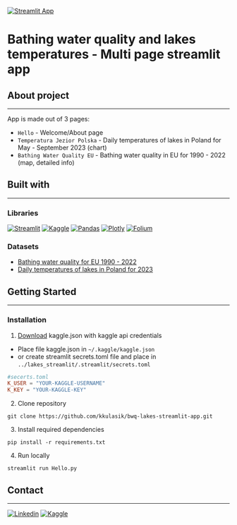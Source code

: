[![Streamlit App](https://static.streamlit.io/badges/streamlit_badge_black_white.svg)](https://bathing-water.streamlit.app)
# Bathing water quality and lakes temperatures - Multi page streamlit app
## About project
***
App is made out of 3 pages:
* `Hello` - Welcome/About page
* `Temperatura Jezior Polska` - Daily temperatures of lakes in Poland for May - September 2023 (chart)
* `Bathing Water Quality EU` - Bathing water quality in EU for 1990 - 2022 (map, detailed info) 
## Built with
***
### Libraries

[![Streamlit](https://img.shields.io/badge/Streamlit-FF4B4B?style=for-the-badge&logo=Streamlit&logoColor=white)](https://streamlit.com)
[![Kaggle](https://img.shields.io/badge/Kaggle-20BEFF?style=for-the-badge&logo=Kaggle&logoColor=white)](https://kaggle.com)
[![Pandas](https://img.shields.io/badge/Pandas-2C2D72?style=for-the-badge&logo=pandas&logoColor=white)](https://pandas.pydata.org/)
[![Plotly](https://img.shields.io/badge/Plotly-239120?style=for-the-badge&logo=plotly&logoColor=white)](https://plotly.com/)
[![Folium](https://img.shields.io/badge/folium-77B829?style=for-the-badge&logo=folium&logoColor=black)](https://python-visualization.github.io/folium/latest/)

### Datasets

* [Bathing water quality for EU 1990 - 2022](https://www.kaggle.com/datasets/krzysztofkulasik/status-of-bathing-water-europe-union-2008-2022)
* [Daily temperatures of lakes in Poland for 2023](https://www.kaggle.com/datasets/krzysztofkulasik/daily-temperatures-of-lakes-poland)

## Getting Started
***

### Installation
1. [Download](https://www.kaggle.com/docs/api#authentication) kaggle.json with kaggle api credentials
* Place file kaggle.json in `~/.kaggle/kaggle.json`
* or create streamlit secrets.toml file and place in `../lakes_streamlit/.streamlit/secrets.toml`
```toml
#secerts.toml
K_USER = "YOUR-KAGGLE-USERNAME"
K_KEY = "YOUR-KAGGLE-KEY"
```
2. Clone repository
```shell
git clone https://github.com/kkulasik/bwq-lakes-streamlit-app.git
```
3. Install required dependencies
```shell
pip install -r requirements.txt
```
4. Run locally
```shell
streamlit run Hello.py
```
## Contact
***
[![Linkedin](https://img.shields.io/badge/LinkedIn-0077B5?style=for-the-badge&logo=linkedin&logoColor=white)](https://linkedin.com/in/kkulasik)
[![Kaggle](https://img.shields.io/badge/Kaggle-20BEFF?style=for-the-badge&logo=Kaggle&logoColor=white)](https://www.kaggle.com/krzysztofkulasik)
